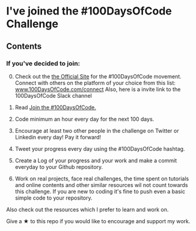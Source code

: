 # I've joined the #100DaysOfCode Challenge

## Contents

### If you've decided to join:

0.  Check out the [the Official Site](http://100daysofcode.com/) for the #100DaysOfCode movement. Connect with others on the platform of your choice from this list: www.100DaysOfCode.com/connect Also, here is a invite link to the 100DaysOfCode Slack channel

1.  Read [Join the #100DaysOfCode.](https://www.freecodecamp.org/news/join-the-100daysofcode-556ddb4579e4/)

2.  Code minimum an hour every day for the next 100 days.

3.  Encourage at least two other people in the challenge on Twitter or Linkedin every day! Pay it forward!

4.  Tweet your progress every day using the #100DaysOfCode hashtag.

5.  Create a Log of your progress and your work and make a commit everyday to your Github repository.

6.  Work on real projects, face real challenges, the time spent on tutorials and online contents and other similar resources wil not count towards this challenge. If you are new to coding it's fine to push even a basic simple code to your repository.

Also check out the resources which I prefer to learn and work on.

Give a &#9733; to this repo if you would like to encourage and support my work.
